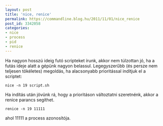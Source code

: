 ```yaml
---
layout: post
title: 'nice, renice'
permalink: https://commandline.blog.hu/2011/11/01/nice_renice
post_id: 3342058
categories: 
- nice
- process
- pid
- renice
---
```


Ha nagyon hosszú ideig futó scripteket írunk, akkor nem túlzottan jó, ha a futás ideje alatt a gépünk nagyon belassul. Legegyszerűbb (és persze nem teljesen tökéletes) megoldás, ha alacsonyabb prioritással indítjuk el a scriptet: 
```
nice -n 19 script.sh
``` 
Ha indítás után jövünk rá, hogy a prioritáson változtatni szeretnénk, akkor a renice parancs segíthet. 
```
renice -n 19 11111
``` 
ahol 11111 a process azonosítója.